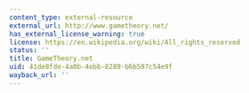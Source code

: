 ```yaml
---
content_type: external-resource
external_url: http://www.gametheory.net/
has_external_license_warning: true
license: https://en.wikipedia.org/wiki/All_rights_reserved
status: ''
title: GameTheory.net
uid: 41de8fde-4a0b-4ebb-8289-b6b507c54e9f
wayback_url: ''
---
```

